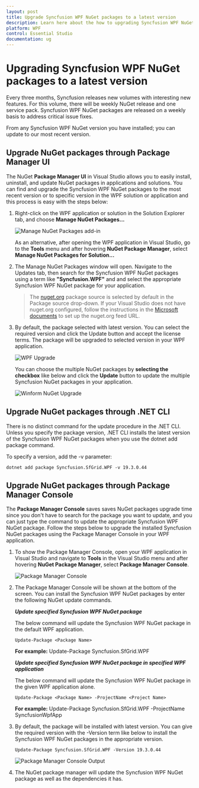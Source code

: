```yaml
---
layout: post
title: Upgrade Syncfusion WPF NuGet packages to a latest version
description: Learn here about the how to upgrading Syncfusion WPF NuGet packages to a latest version using NuGet manager and package manager UI.
platform: WPF
control: Essential Studio
documentation: ug
---
```


# Upgrading Syncfusion WPF NuGet packages to a latest version

Every three months, Syncfusion releases new volumes with interesting new features. For this volume, there will be weekly NuGet release and one service pack. Syncfusion WPF NuGet packages are released on a weekly basis to address critical issue fixes.

From any Syncfusion WPF NuGet version you have installed; you can update to our most recent version.


## Upgrade NuGet packages through Package Manager UI

The NuGet **Package Manager UI** in Visual Studio allows you to easily install, uninstall, and update NuGet packages in applications and solutions. You can find and upgrade the Syncfusion WPF NuGet packages to the most recent version or to specific version in the WPF solution or application and this process is easy with the steps below:

1. Right-click on the WPF application or solution in the Solution Explorer tab, and choose **Manage NuGet Packages...**

    ![Manage NuGet Packages add-in](Upgrade-images/manage-nuget.png)

    As an alternative, after opening the WPF application in Visual Studio, go to the **Tools** menu and after hovering **NuGet Package Manager**, select **Manage NuGet Packages for Solution...**

2. The Manage NuGet Packages window will open. Navigate to the Updates tab, then search for the Syncfusion WPF NuGet packages using a term like **"Syncfusion.WPF"** and and select the appropriate Syncfusion WPF NuGet package for your application.

    > The [nuget.org](https://api.nuget.org/v3/index.json) package source is selected by default in the Package source drop-down. If your Visual Studio does not have nuget.org configured, follow the instructions in the [Microsoft documents](https://learn.microsoft.com/en-us/nuget/consume-packages/install-use-packages-visual-studio#package-sources) to set up the nuget.org feed URL.

3. By default, the package selected with latest version. You can select the required version and click the Update button and accept the license terms. The package will be upgraded to selected version in your WPF application.

    ![WPF Upgrade](Upgrade-images/NuGetUpgrade.png)

    You can choose the multiple NuGet packages by **selecting the checkbox** like below and click the **Update** button to update the multiple Syncfusion NuGet packages in your application.

    ![Winform NuGet Upgrade](Upgrade-images/MultipleNuGetUpgrade.png)

## Upgrade NuGet packages through .NET CLI

There is no distinct command for the update procedure in the .NET CLI. Unless you specify the package version, .NET CLI installs the latest version of the Syncfusion WPF NuGet packages when you use the dotnet add package command.

To specify a version, add the -v parameter:

```dotnet add package Syncfusion.SfGrid.WPF -v 19.3.0.44```

## Upgrade NuGet packages through Package Manager Console

The **Package Manager Console** saves saves NuGet packages upgrade time since you don't have to search for the package you want to update, and you can just type the command to update the appropriate Syncfusion WPF NuGet package. Follow the steps below to upgrade the installed Syncfusion NuGet packages using the Package Manager Console in your WPF application.

1. To show the Package Manager Console, open your WPF application in Visual Studio and navigate to **Tools** in the Visual Studio menu and after hovering **NuGet Package Manager**, select **Package Manager Console**.

    ![Package Manager Console](Upgrade-images/console.png)

2.  The Package Manager Console will be shown at the bottom of the screen. You can install the Syncfusion WPF NuGet packages by enter the following NuGet update commands.

    ***Update specified Syncfusion WPF NuGet package***

    The below command will update the Syncfusion WPF NuGet package in the default WPF application.

    ```Update-Package <Package Name>```

    **For example:** Update-Package Syncfusion.SfGrid.WPF

    ***Update specified Syncfusion WPF NuGet package in specified WPF application***

    The below command will update the Syncfusion WPF NuGet package in the given WPF application alone.

    ```Update-Package <Package Name> -ProjectName <Project Name>```

    **For example:** Update-Package Syncfusion.SfGrid.WPF -ProjectName SyncfusionWpfApp

3. By default, the package will be installed with latest version. You can give the required version with the -Version term like below to install the Syncfusion WPF NuGet packages in the appropriate version.

    ```Update-Package Syncfusion.SfGrid.WPF -Version 19.3.0.44```

    ![Package Manager Console Output](Upgrade-images/UpdateConsole.png)

4. The NuGet package manager will update the Syncfusion WPF NuGet package as well as the dependencies it has.